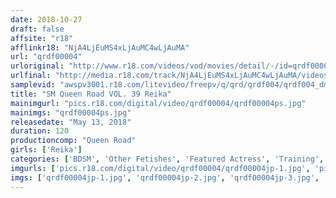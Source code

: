 ```yaml
---
date: 2018-10-27
draft: false
affsite: "r18"
afflinkr18: "NjA4LjEuMS4xLjAuMC4wLjAuMA"
url: "qrdf00004"
urloriginal: "http://www.r18.com/videos/vod/movies/detail/-/id=qrdf00004"
urlfinal: "http://media.r18.com/track/NjA4LjEuMS4xLjAuMC4wLjAuMA/videos/vod/movies/detail/-/id=qrdf00004"
samplevid: "awspv3001.r18.com/litevideo/freepv/q/qrd/qrdf004/qrdf004_dmb_w.mp4"
title: "SM Queen Road VOL. 39 Reika"
mainimgurl: "pics.r18.com/digital/video/qrdf00004/qrdf00004ps.jpg"
mainimgs: "qrdf00004ps.jpg"
releasedate: "May 13, 2018"
duration: 120
productioncomp: "Queen Road"
girls: ['Reika']
categories: ['BDSM', 'Other Fetishes', 'Featured Actress', 'Training', 'Anal Play', 'Hi-Def']
imgurls: ['pics.r18.com/digital/video/qrdf00004/qrdf00004jp-1.jpg', 'pics.r18.com/digital/video/qrdf00004/qrdf00004jp-2.jpg', 'pics.r18.com/digital/video/qrdf00004/qrdf00004jp-3.jpg', 'pics.r18.com/digital/video/qrdf00004/qrdf00004jp-4.jpg', 'pics.r18.com/digital/video/qrdf00004/qrdf00004jp-5.jpg', 'pics.r18.com/digital/video/qrdf00004/qrdf00004jp-6.jpg', 'pics.r18.com/digital/video/qrdf00004/qrdf00004jp-7.jpg', 'pics.r18.com/digital/video/qrdf00004/qrdf00004jp-8.jpg', 'pics.r18.com/digital/video/qrdf00004/qrdf00004jp-9.jpg', 'pics.r18.com/digital/video/qrdf00004/qrdf00004jp-10.jpg', 'pics.r18.com/digital/video/qrdf00004/qrdf00004jp-11.jpg', 'pics.r18.com/digital/video/qrdf00004/qrdf00004jp-12.jpg', 'pics.r18.com/digital/video/qrdf00004/qrdf00004jp-13.jpg', 'pics.r18.com/digital/video/qrdf00004/qrdf00004jp-14.jpg', 'pics.r18.com/digital/video/qrdf00004/qrdf00004jp-15.jpg', 'pics.r18.com/digital/video/qrdf00004/qrdf00004jp-16.jpg', 'pics.r18.com/digital/video/qrdf00004/qrdf00004jp-17.jpg', 'pics.r18.com/digital/video/qrdf00004/qrdf00004jp-18.jpg', 'pics.r18.com/digital/video/qrdf00004/qrdf00004jp-19.jpg', 'pics.r18.com/digital/video/qrdf00004/qrdf00004jp-20.jpg']
imgs: ['qrdf00004jp-1.jpg', 'qrdf00004jp-2.jpg', 'qrdf00004jp-3.jpg', 'qrdf00004jp-4.jpg', 'qrdf00004jp-5.jpg', 'qrdf00004jp-6.jpg', 'qrdf00004jp-7.jpg', 'qrdf00004jp-8.jpg', 'qrdf00004jp-9.jpg', 'qrdf00004jp-10.jpg', 'qrdf00004jp-11.jpg', 'qrdf00004jp-12.jpg', 'qrdf00004jp-13.jpg', 'qrdf00004jp-14.jpg', 'qrdf00004jp-15.jpg', 'qrdf00004jp-16.jpg', 'qrdf00004jp-17.jpg', 'qrdf00004jp-18.jpg', 'qrdf00004jp-19.jpg', 'qrdf00004jp-20.jpg']
---
```

